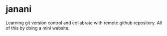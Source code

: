 # janani

Learning git version control and collabrate with remote github repository. All of this by doing a mini website.


